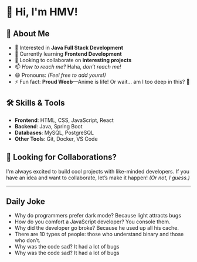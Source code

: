 # 👋 Hi, I'm HMV!

## 🚀 About Me
- 👀 Interested in **Java Full Stack Development**
- 🌱 Currently learning **Frontend Development**
- 💞 Looking to collaborate on **interesting projects**
- 📫 _How to reach me?_ Haha, _don’t reach me!_
- 😄 Pronouns: *(Feel free to add yours!)*
- ⚡ Fun fact: **Proud Weeb**—Anime is life! Or wait… am I too deep in this? 🤔

## 🛠️ Skills & Tools
- **Frontend**: HTML, CSS, JavaScript, React
- **Backend**: Java, Spring Boot
- **Databases**: MySQL, PostgreSQL
- **Other Tools**: Git, Docker, VS Code

## 📌 Looking for Collaborations?
I'm always excited to build cool projects with like-minded developers. If you have an idea and want to collaborate, let’s make it happen! _(Or not, I guess.)_

---
## Daily Joke
- Why do programmers prefer dark mode? Because light attracts bugs
- How do you comfort a JavaScript developer? You console them.
- Why did the developer go broke? Because he used up all his cache.
- There are 10 types of people: those who understand binary and those who don’t.
- Why was the code sad? It had a lot of bugs
- Why was the code sad? It had a lot of bugs

<!---
HARSHITH-MV/HARSHITH-MV is a ✨ special ✨ repository because its `README.md` (this file) appears on your GitHub profile.
You can click the Preview link to take a look at your changes.
--->
